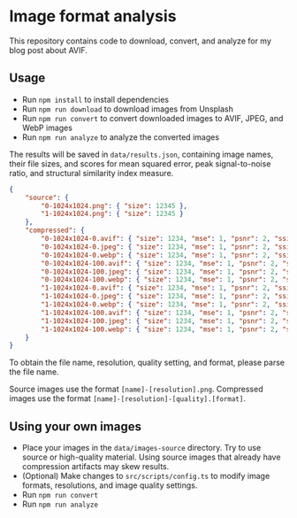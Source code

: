 # Image format analysis

This repository contains code to download, convert, and analyze for my blog post about AVIF.

## Usage

- Run `npm install` to install dependencies
- Run `npm run download` to download images from Unsplash
- Run `npm run convert` to convert downloaded images to AVIF, JPEG, and WebP images
- Run `npm run analyze` to analyze the converted images

The results will be saved in `data/results.json`, containing image names, their file sizes, and scores for mean squared error, peak signal-to-noise ratio, and structural similarity index measure.

```json
{
	"source": {
		"0-1024x1024.png": { "size": 12345 },
		"1-1024x1024.png": { "size": 12345 }
	},
	"compressed": {
		"0-1024x1024-0.avif": { "size": 1234, "mse": 1, "psnr": 2, "ssim": 3 },
		"0-1024x1024-0.jpeg": { "size": 1234, "mse": 1, "psnr": 2, "ssim": 3 },
		"0-1024x1024-0.webp": { "size": 1234, "mse": 1, "psnr": 2, "ssim": 3 },
		"0-1024x1024-100.avif": { "size": 1234, "mse": 1, "psnr": 2, "ssim": 3 },
		"0-1024x1024-100.jpeg": { "size": 1234, "mse": 1, "psnr": 2, "ssim": 3 },
		"0-1024x1024-100.webp": { "size": 1234, "mse": 1, "psnr": 2, "ssim": 3 },
		"1-1024x1024-0.avif": { "size": 1234, "mse": 1, "psnr": 2, "ssim": 3 },
		"1-1024x1024-0.jpeg": { "size": 1234, "mse": 1, "psnr": 2, "ssim": 3 },
		"1-1024x1024-0.webp": { "size": 1234, "mse": 1, "psnr": 2, "ssim": 3 },
		"1-1024x1024-100.avif": { "size": 1234, "mse": 1, "psnr": 2, "ssim": 3 },
		"1-1024x1024-100.jpeg": { "size": 1234, "mse": 1, "psnr": 2, "ssim": 3 },
		"1-1024x1024-100.webp": { "size": 1234, "mse": 1, "psnr": 2, "ssim": 3 }
	}
}
```

To obtain the file name, resolution, quality setting, and format, please parse the file name.

Source images use the format `[name]-[resolution].png`. Compressed images use the format `[name]-[resolution]-[quality].[format]`.

## Using your own images

- Place your images in the `data/images-source` directory. Try to use source or high-quality material. Using source images that already have compression artifacts may skew results.
- (Optional) Make changes to `src/scripts/config.ts` to modify image formats, resolutions, and image quality settings.
- Run `npm run convert`
- Run `npm run analyze`
